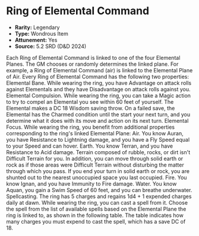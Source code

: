 # Ring of Elemental Command

- **Rarity:** Legendary
- **Type:** Wondrous Item
- **Attunement:** Yes
- **Source:** 5.2 SRD (D&D 2024)

Each Ring of Elemental Command is linked to one of the four Elemental Planes. The GM chooses or randomly determines the linked plane. For example, a Ring of Elemental Command (air) is linked to the Elemental Plane of Air. Every Ring of Elemental Command has the following two properties: Elemental Bane. While wearing the ring, you have Advantage on attack rolls against Elementals and they have Disadvantage on attack rolls against you. Elemental Compulsion. While wearing the ring, you can take a Magic action to try to compel an Elemental you see within 60 feet of yourself. The Elemental makes a DC 18 Wisdom saving throw. On a failed save, the Elemental has the Charmed condition until the start your next turn, and you determine what it does with its move and action on its next turn. Elemental Focus. While wearing the ring, you benefit from additional properties corresponding to the ring's linked Elemental Plane: Air. You know Auran, you have Resistance to Lightning damage, and you have a Fly Speed equal to your Speed and can hover. Earth. You know Terran, and you have Resistance to Acid damage. Terrain composed of rubble, rocks, or dirt isn't Difficult Terrain for you. In addition, you can move through solid earth or rock as if those areas were Difficult Terrain without disturbing the matter through which you pass. If you end your turn in solid earth or rock, you are shunted out to the nearest unoccupied space you last occupied. Fire. You know Ignan, and you have Immunity to Fire damage. Water. You know Aquan, you gain a Swim Speed of 60 feet, and you can breathe underwater. Spellcasting. The ring has 5 charges and regains 1d4 + 1 expended charges daily at dawn. While wearing the ring, you can cast a spell from it. Choose the spell from the list of available spells based on the Elemental Plane the ring is linked to, as shown in the following table. The table indicates how many charges you must expend to cast the spell, which has a save DC of 18.
